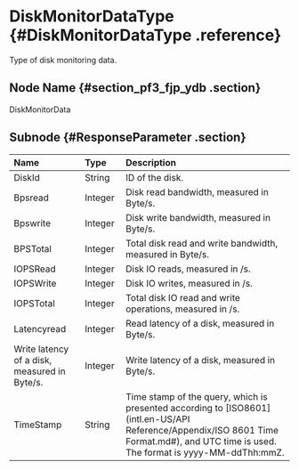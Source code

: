 # DiskMonitorDataType {#DiskMonitorDataType .reference}

Type of disk monitoring data.

## Node Name {#section_pf3_fjp_ydb .section}

DiskMonitorData

## Subnode {#ResponseParameter .section}

|Name|Type|Description|
|:---|:---|:----------|
|DiskId|String|ID of the disk.|
|Bpsread|Integer|Disk read bandwidth, measured in Byte/s.|
|Bpswrite|Integer|Disk write bandwidth, measured in Byte/s.|
|BPSTotal|Integer|Total disk read and write bandwidth, measured in Byte/s.|
|IOPSRead|Integer|Disk IO reads, measured in /s.|
|IOPSWrite|Integer |Disk IO writes, measured in /s.|
|IOPSTotal|Integer|Total disk IO read and write operations, measured in /s.|
|Latencyread|Integer|Read latency of a disk, measured in Byte/s.|
|Write latency of a disk, measured in Byte/s.|Integer|Write latency of a disk, measured in Byte/s.|
|TimeStamp|String|Time stamp of the query, which is presented according to [ISO8601](intl.en-US/API Reference/Appendix/ISO 8601 Time Format.md#), and UTC time is used. The format is yyyy-MM-ddThh:mmZ.|

